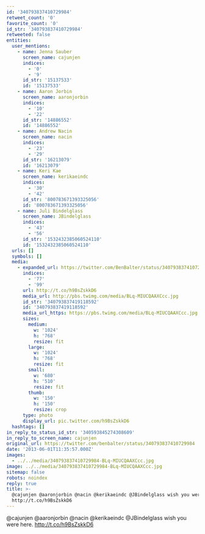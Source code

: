 ```yaml
---
id: '340793837410729984'
retweet_count: '0'
favorite_count: '0'
id_str: '340793837410729984'
retweeted: false
entities:
  user_mentions:
    - name: Jenna Sauber
      screen_name: cajunjen
      indices:
        - '0'
        - '9'
      id_str: '15137533'
      id: '15137533'
    - name: Aaron Jorbin
      screen_name: aaronjorbin
      indices:
        - '10'
        - '22'
      id_str: '14886552'
      id: '14886552'
    - name: Andrew Nacin
      screen_name: nacin
      indices:
        - '23'
        - '29'
      id_str: '16213079'
      id: '16213079'
    - name: Keri Kae
      screen_name: kerikaeindc
      indices:
        - '30'
        - '42'
      id_str: '800783671393325056'
      id: '800783671393325056'
    - name: Juli Bindelglass
      screen_name: JBindelglass
      indices:
        - '43'
        - '56'
      id_str: '1532432385060524110'
      id: '1532432385060524110'
  urls: []
  symbols: []
  media:
    - expanded_url: https://twitter.com/BenBalter/status/340793837410729984/photo/1
      indices:
        - '77'
        - '99'
      url: http://t.co/h9BsZskkD6
      media_url: http://pbs.twimg.com/media/BLq-MIUCQAAXCcc.jpg
      id_str: '340793837419118592'
      id: '340793837419118592'
      media_url_https: https://pbs.twimg.com/media/BLq-MIUCQAAXCcc.jpg
      sizes:
        medium:
          w: '1024'
          h: '768'
          resize: fit
        large:
          w: '1024'
          h: '768'
          resize: fit
        small:
          w: '680'
          h: '510'
          resize: fit
        thumb:
          w: '150'
          h: '150'
          resize: crop
      type: photo
      display_url: pic.twitter.com/h9BsZskkD6
  hashtags: []
in_reply_to_status_id_str: '340593845274308609'
in_reply_to_screen_name: cajunjen
original_url: https://twitter.com/benbalter/status/340793837410729984
date: '2013-06-01T11:35:57.000Z'
images:
  - ../../media/340793837410729984-BLq-MIUCQAAXCcc.jpg
image: ../../media/340793837410729984-BLq-MIUCQAAXCcc.jpg
sitemap: false
robots: noindex
reply: true
title: >-
  @cajunjen @aaronjorbin @nacin @kerikaeindc @JBindelglass wish you were here.
  http://t.co/h9BsZskkD6
---
```


@cajunjen @aaronjorbin @nacin @kerikaeindc @JBindelglass wish you were here. http://t.co/h9BsZskkD6